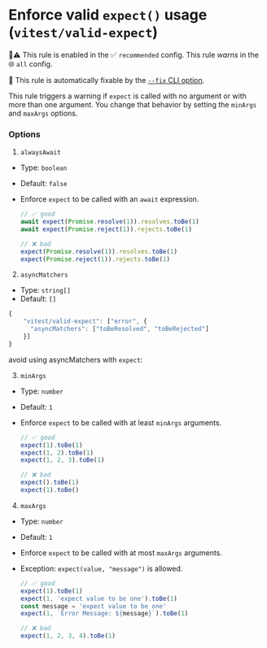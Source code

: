 # Enforce valid `expect()` usage (`vitest/valid-expect`)

💼⚠️ This rule is enabled in the ✅ `recommended` config. This rule _warns_ in the 🌐 `all` config.

🔧 This rule is automatically fixable by the [`--fix` CLI option](https://eslint.org/docs/latest/user-guide/command-line-interface#--fix).

<!-- end auto-generated rule header -->

This rule triggers a warning if `expect` is called with no argument or with more than one argument. You change that behavior by setting the `minArgs` and `maxArgs` options.

### Options

1. `alwaysAwait`

- Type: `boolean`
- Default: `false`

- Enforce `expect` to be called with an `await` expression.

  ```js
  // ✅ good
  await expect(Promise.resolve(1)).resolves.toBe(1)
  await expect(Promise.reject(1)).rejects.toBe(1)

  // ❌ bad
  expect(Promise.resolve(1)).resolves.toBe(1)
  expect(Promise.reject(1)).rejects.toBe(1)
  ```

2. `asyncMatchers`

- Type: `string[]`
- Default: `[]`

```js
{
	"vitest/valid-expect": ["error", {
	  "asyncMatchers": ["toBeResolved", "toBeRejected"]
	}]
}
```

avoid using asyncMatchers with `expect`:

3. `minArgs`

- Type: `number`
- Default: `1`

- Enforce `expect` to be called with at least `minArgs` arguments.

  ```js
  // ✅ good
  expect(1).toBe(1)
  expect(1, 2).toBe(1)
  expect(1, 2, 3).toBe(1)

  // ❌ bad
  expect().toBe(1)
  expect(1).toBe()
  ```

4. `maxArgs`

- Type: `number`
- Default: `1`

- Enforce `expect` to be called with at most `maxArgs` arguments.
- Exception: `expect(value, "message")` is allowed.

  ```js
  // ✅ good
  expect(1).toBe(1)
  expect(1, 'expect value to be one').toBe(1)
  const message = 'expect value to be one'
  expect(1, `Error Message: ${message}`).toBe(1)

  // ❌ bad
  expect(1, 2, 3, 4).toBe(1)
  ```
